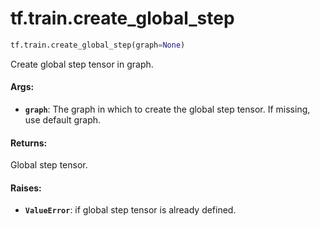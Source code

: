 <div itemscope itemtype="http://developers.google.com/ReferenceObject">
<meta itemprop="name" content="tf.train.create_global_step" />
<meta itemprop="path" content="Stable" />
</div>

# tf.train.create_global_step

``` python
tf.train.create_global_step(graph=None)
```

Create global step tensor in graph.

#### Args:

* <b>`graph`</b>: The graph in which to create the global step tensor. If missing, use
    default graph.


#### Returns:

Global step tensor.


#### Raises:

* <b>`ValueError`</b>: if global step tensor is already defined.